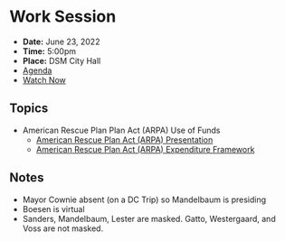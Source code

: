 # Work Session

- **Date:** June 23, 2022
- **Time:** 5:00pm
- **Place:** DSM City Hall
- [Agenda](https://councildocs.dsm.city/agendas/2022/20220623CouncilWorkSession.pdf?pdf=Agenda&t=1656037520400)
- [Watch Now](https://youtu.be/E05RI1x1s9w)

## Topics

- American Rescue Plan Plan Act (ARPA) Use of Funds
    - [American Rescue Plan Act (ARPA) Presentation](https://www.dsm.city/document_center/City%20Clerk/Work%20Sessions/2022/American%20Rescue%20Plan%20Act%20(ARPA)%20June%2023%202022%20Presentation.pdf?pdf=American%20Rescue%20Plan%20Act%20(ARPA)%20Presentation&t=1656037520400)
    - [American Rescue Plan Act (ARPA) Expenditure Framework](https://www.dsm.city/document_center/City%20Clerk/Work%20Sessions/2022/ARPA%20Expenditure%20Framework%206%2023%2022.pdf?pdf=American%20Rescue%20Plan%20Act%20(ARPA)%20Expenditure%20Framework&t=1656037520400)

## Notes

- Mayor Cownie absent (on a DC Trip) so Mandelbaum is presiding
- Boesen is virtual
- Sanders, Mandelbaum, Lester are masked. Gatto, Westergaard, and Voss are not masked.


